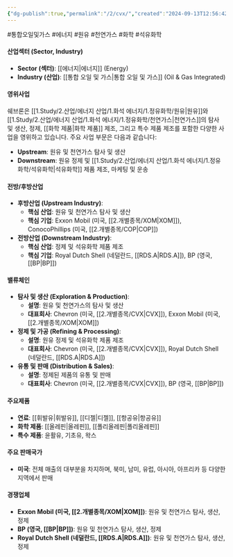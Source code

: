 ```yaml
---
{"dg-publish":true,"permalink":"/2/cvx/","created":"2024-09-13T12:56:42.983+09:00","updated":"2025-06-03T20:05:58.574+09:00"}
---
```


#통합오일및가스 #에너지 #원유 #천연가스 #화학 #석유화학

#### 산업섹터 (Sector, Industry)

- **Sector (섹터)**: [[에너지\|에너지]] (Energy)
- **Industry (산업)**: [[통합 오일 및 가스\|통합 오일 및 가스]] (Oil & Gas Integrated)

#### 영위사업

쉐브론은 [[1.Study/2.산업/에너지 산업/1.화석 에너지/1.정유화학/원유\|원유]]와 [[1.Study/2.산업/에너지 산업/1.화석 에너지/1.정유화학/천연가스\|천연가스]]의 탐사 및 생산, 정제, [[화학 제품\|화학 제품]] 제조, 그리고 특수 제품 제조를 포함한 다양한 사업을 영위하고 있습니다. 주요 사업 부문은 다음과 같습니다:

- **Upstream**: 원유 및 천연가스 탐사 및 생산
- **Downstream**: 원유 정제 및 [[1.Study/2.산업/에너지 산업/1.화석 에너지/1.정유화학/석유화학\|석유화학]] 제품 제조, 마케팅 및 운송

#### 전방/후방산업

- **후방산업 (Upstream Industry)**:
    - **핵심 산업**: 원유 및 천연가스 탐사 및 생산
    - **핵심 기업**: Exxon Mobil (미국, [[2.개별종목/XOM\|XOM]]), ConocoPhillips (미국, [[2.개별종목/COP\|COP]])
- **전방산업 (Downstream Industry)**:
    - **핵심 산업**: 정제 및 석유화학 제품 제조
    - **핵심 기업**: Royal Dutch Shell (네덜란드, [[RDS.A\|RDS.A]]), BP (영국, [[BP\|BP]])

#### 밸류체인

- **탐사 및 생산 (Exploration & Production)**:
    - **설명**: 원유 및 천연가스의 탐사 및 생산
    - **대표회사**: Chevron (미국, [[2.개별종목/CVX\|CVX]]), Exxon Mobil (미국, [[2.개별종목/XOM\|XOM]])
- **정제 및 가공 (Refining & Processing)**:
    - **설명**: 원유 정제 및 석유화학 제품 제조
    - **대표회사**: Chevron (미국, [[2.개별종목/CVX\|CVX]]), Royal Dutch Shell (네덜란드, [[RDS.A\|RDS.A]])
- **유통 및 판매 (Distribution & Sales)**:
    - **설명**: 정제된 제품의 유통 및 판매
    - **대표회사**: Chevron (미국, [[2.개별종목/CVX\|CVX]]), BP (영국, [[BP\|BP]])

#### 주요제품

- **연료**: [[휘발유\|휘발유]], [[디젤\|디젤]], [[항공유\|항공유]]
- **화학 제품**: [[올레핀\|올레핀]], [[폴리올레핀\|폴리올레핀]]
- **특수 제품**: 윤활유, 기초유, 왁스

#### 주요 판매국가

- **미국**: 전체 매출의 대부분을 차지하며, 북미, 남미, 유럽, 아시아, 아프리카 등 다양한 지역에서 판매

#### 경쟁업체

- **Exxon Mobil (미국, [[2.개별종목/XOM\|XOM]])**: 원유 및 천연가스 탐사, 생산, 정제
- **BP (영국, [[BP\|BP]])**: 원유 및 천연가스 탐사, 생산, 정제
- **Royal Dutch Shell (네덜란드, [[RDS.A\|RDS.A]])**: 원유 및 천연가스 탐사, 생산, 정제